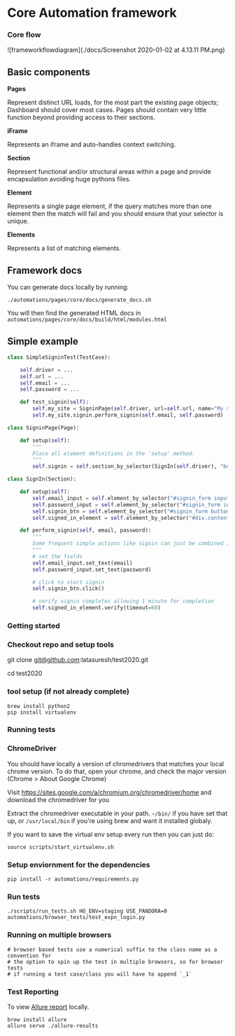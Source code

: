 # Core Automation framework #

### Core flow

![frameworkflowdiagram](./docs/Screenshot 2020-01-02 at 4.13.11 PM.png)

## Basic components ##

**Pages**

Represent distinct URL loads, for the most part the existing page objects;
Dashboard should cover most cases. Pages should contain very little
function beyond providing access to their sections.

**iFrame**

Represents an iframe and auto-handles context switching.

**Section**

Represent functional and/or structural areas within a page and provide
encapsulation avoiding huge pythons files.

**Element**

Represents a single page element, if the query matches more than one element
then the match will fail and you should ensure that your selector is unique.

**Elements**

Represents a list of matching elements.

## Framework docs ##
You can generate docs locally by running:
```
./automations/pages/core/docs/generate_docs.sh
```
You will then find the generated HTML docs in `automations/pages/core/docs/build/html/modules.html`

## Simple example ##
```python
class SimpleSigninTest(TestCase):

	self.driver = ...
	self.url = ...
	self.email = ...
	self.password = ...

	def test_signin(self):
		self.my_site = SigninPage(self.driver, url=self.url, name="My site")
		self.my_site.signin.perform_signin(self.email, self.password)

class SigninPage(Page):

	def setup(self):
		"""
		Place all element definitions in the 'setup' method.
		"""
		self.signin = self.section_by_selector(SignIn(self.driver), "body", "Signin section")

class SignIn(Section):

	def setup(self):
		self.email_input = self.element_by_selector("#signin_form input[name='email']", "Email field")
		self.password_input = self.element_by_selector("#signin_form input[name='password']", "Password field")
		self.signin_btn = self.element_by_selector("#signin_form button[type='submit']", "Signin button")
		self.signed_in_element = self.element_by_selector("#div.content_class", "Site element present when signin is complete").visible()

	def perform_signin(self, email, password):
		"""
		Some frequent simple actions like signin can just be combined into a single method.
		"""
		# set the fields
		self.email_input.set_text(email)
		self.password_input.set_text(password)

		# click to start signin
		self.signin_btn.click()

		# verify signin completes allowing 1 minute for completion
		self.signed_in_element.verify(timeout=60)
 ```
  
### Getting started ##

### Checkout repo and setup tools ###

git clone git@github.com:latasuresh/test2020.git

cd test2020

### tool setup (if not already complete)
```
brew install python2
pip install virtualenv
```
### Running tests ###

### ChromeDriver

You should have locally a version of chromedrivers that matches your local chrome version. To do that, open your chrome, and check the major version (Chrome > About Google Chrome)

Visit https://sites.google.com/a/chromium.org/chromedriver/home and download the chromedriver for you

Extract the chromedriver executable in your path. `~/bin/` if you have set that up, or `/usr/local/bin` if you're using brew and want it installed globaly.

If you want to save the virtual env setup every run then you can just do:

```
source scripts/start_virtualenv.sh
```

### Setup enviornment for the dependencies
```
pip install -r automations/requirements.py
```

### Run tests

```
./scripts/run_tests.sh HO_ENV=staging USE_PANDORA=0 automations/browser_tests/test_evpn_login.py
```

### Running on multiple browsers

```
# browser based tests use a numerical suffix to the class name as a convention for
# the option to spin up the test in multiple browsers, so for browser tests
# if running a test case/class you will have to append `_1`
```
### Test Reporting

To view [Allure report](https://docs.qameta.io/allure/#_report_generation) locally.
```
brew install allure
allure serve ./allure-results
